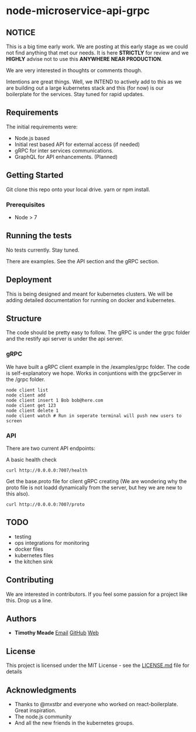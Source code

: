 # node-microservice-api-grpc

## NOTICE
This is a big time early work.  We are posting at this early stage as we could not find anything that met our needs.  It is here <b>STRICTLY</b> for review and we <b>HIGHLY</b> advise not to use this <b>ANYWHERE NEAR PRODUCTION</b>.

We are very interested in thoughts or comments though.

Intentions are great things.  Well, we INTEND to actively add to this as we are building out a large kubernetes stack and this (for now) is our boilerplate for the services.  Stay tuned for rapid updates.

## Requirements

The initial requirements were:

*  Node.js based
*  Initial rest based API for external access (if needed)
*  gRPC for inter services communications.
*  GraphQL for API enhancements.   (Planned)

## Getting Started

Git clone this repo onto your local drive.
yarn or npm install.

### Prerequisites

* Node > 7

## Running the tests

No tests currently.  Stay tuned.  

There are examples.  See the API section and the gRPC section.

## Deployment

This is being designed and meant for kubernetes clusters.   We will be adding detailed documentation for running on docker and kubernetes.

## Structure

The code should be pretty easy to follow.  The gRPC is under the grpc folder and the restify api server is under the api server.

### gRPC
We have built a gRPC client example in the /examples/grpc folder.  The code is self-explanatory we hope.  Works in conjuntions with the grpcServer in the /grpc folder.

```
node client list
node client add
node client insert 1 Bob bob@here.com
node client get 123
node client delete 1
node client watch # Run in seperate terminal will push new users to screen
```



### API
There are two current API endpoints:

A basic health check

```
curl http://0.0.0.0:7007/health
```

Get the base.proto file for client gRPC creating (We are wondering why the proto file is not loadd dynamically from the server, but hey we are new to this also).

```
curl http://0.0.0.0:7007/proto
```

## TODO
* testing 
* ops integrations for monitoring 
* docker files
* kubernetes files
* the kitchen sink

## Contributing

We are interested in contributors.  If you feel some passion for a project like this.  Drop us a line.


## Authors

* **Timothy Meade**  [Email](mailto:tim@invoxio.com) [GitHub](https://github.com/Invoxio) [Web](https://www.invoxio.com) 


## License

This project is licensed under the MIT License - see the [LICENSE.md](LICENSE.md) file for details

## Acknowledgments

* Thanks to @mxstbr and everyone who worked on react-boilerplate.  Great inspiration.
* The node.js community
* And all the new friends in the kubernetes groups.

